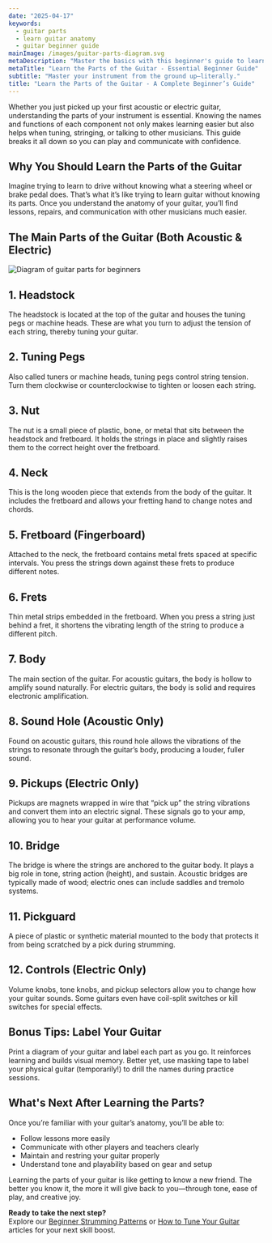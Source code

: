 ```yaml
---
date: "2025-04-17"
keywords:
  - guitar parts
  - learn guitar anatomy
  - guitar beginner guide
mainImage: /images/guitar-parts-diagram.svg
metaDescription: "Master the basics with this beginner's guide to learning all the key parts of your acoustic or electric guitar, from headstock to bridge."
metaTitle: "Learn the Parts of the Guitar - Essential Beginner Guide"
subtitle: "Master your instrument from the ground up—literally."
title: "Learn the Parts of the Guitar - A Complete Beginner’s Guide"
---
```


Whether you just picked up your first acoustic or electric guitar, understanding the parts of your instrument is essential. Knowing the names and functions of each component not only makes learning easier but also helps when tuning, stringing, or talking to other musicians. This guide breaks it all down so you can play and communicate with confidence.

## Why You Should Learn the Parts of the Guitar

Imagine trying to learn to drive without knowing what a steering wheel or brake pedal does. That’s what it’s like trying to learn guitar without knowing its parts. Once you understand the anatomy of your guitar, you’ll find lessons, repairs, and communication with other musicians much easier.

## The Main Parts of the Guitar (Both Acoustic & Electric)

![Diagram of guitar parts for beginners](/images/guitar-parts-diagram.svg)

## 1. Headstock

The headstock is located at the top of the guitar and houses the tuning pegs or machine heads. These are what you turn to adjust the tension of each string, thereby tuning your guitar.

## 2. Tuning Pegs

Also called tuners or machine heads, tuning pegs control string tension. Turn them clockwise or counterclockwise to tighten or loosen each string.

## 3. Nut

The nut is a small piece of plastic, bone, or metal that sits between the headstock and fretboard. It holds the strings in place and slightly raises them to the correct height over the fretboard.

## 4. Neck

This is the long wooden piece that extends from the body of the guitar. It includes the fretboard and allows your fretting hand to change notes and chords.

## 5. Fretboard (Fingerboard)

Attached to the neck, the fretboard contains metal frets spaced at specific intervals. You press the strings down against these frets to produce different notes.

## 6. Frets

Thin metal strips embedded in the fretboard. When you press a string just behind a fret, it shortens the vibrating length of the string to produce a different pitch.

## 7. Body

The main section of the guitar. For acoustic guitars, the body is hollow to amplify sound naturally. For electric guitars, the body is solid and requires electronic amplification.

## 8. Sound Hole (Acoustic Only)

Found on acoustic guitars, this round hole allows the vibrations of the strings to resonate through the guitar’s body, producing a louder, fuller sound.

## 9. Pickups (Electric Only)

Pickups are magnets wrapped in wire that “pick up” the string vibrations and convert them into an electric signal. These signals go to your amp, allowing you to hear your guitar at performance volume.

## 10. Bridge

The bridge is where the strings are anchored to the guitar body. It plays a big role in tone, string action (height), and sustain. Acoustic bridges are typically made of wood; electric ones can include saddles and tremolo systems.

## 11. Pickguard

A piece of plastic or synthetic material mounted to the body that protects it from being scratched by a pick during strumming.

## 12. Controls (Electric Only)

Volume knobs, tone knobs, and pickup selectors allow you to change how your guitar sounds. Some guitars even have coil-split switches or kill switches for special effects.

## Bonus Tips: Label Your Guitar

Print a diagram of your guitar and label each part as you go. It reinforces learning and builds visual memory. Better yet, use masking tape to label your physical guitar (temporarily!) to drill the names during practice sessions.

## What's Next After Learning the Parts?

Once you’re familiar with your guitar’s anatomy, you’ll be able to:

- Follow lessons more easily
- Communicate with other players and teachers clearly
- Maintain and restring your guitar properly
- Understand tone and playability based on gear and setup

Learning the parts of your guitar is like getting to know a new friend. The better you know it, the more it will give back to you—through tone, ease of play, and creative joy.

**Ready to take the next step?**  
Explore our [Beginner Strumming Patterns](/guitar-chalk/beginner-strumming-patterns) or [How to Tune Your Guitar](/guitar-chalk/how-to-tune-your-guitar) articles for your next skill boost.
